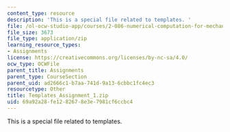 ```yaml
---
content_type: resource
description: 'This is a special file related to templates. '
file: /ol-ocw-studio-app/courses/2-086-numerical-computation-for-mechanical-engineers-spring-2013/69a92a28fe1282678e3e7981cf6ccbc4_Templates_Assignment_1.zip
file_size: 3673
file_type: application/zip
learning_resource_types:
- Assignments
license: https://creativecommons.org/licenses/by-nc-sa/4.0/
ocw_type: OCWFile
parent_title: Assignments
parent_type: CourseSection
parent_uid: ad2666c1-b7aa-741d-9a13-6cbbc1fc4ec3
resourcetype: Other
title: Templates_Assignment_1.zip
uid: 69a92a28-fe12-8267-8e3e-7981cf6ccbc4
---
```

This is a special file related to templates. 